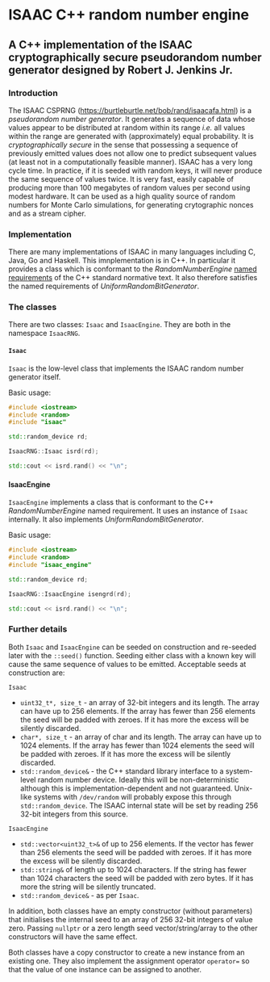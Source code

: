 # ISAAC C++ random number engine

## A C++ implementation of the ISAAC cryptographically secure pseudorandom number generator designed by Robert J. Jenkins Jr.

### Introduction
The ISAAC CSPRNG (<https://burtleburtle.net/bob/rand/isaacafa.html>) is a *pseudorandom number generator*. It generates a sequence of data whose values appear to be distributed at random within its range *i.e.* all values within the range are generated with (approximately) equal probability. It is *cryptographically secure* in the sense that possessing a sequence of previously emitted values does not allow one to predict subsequent values (at least not in a computationally feasible manner). ISAAC has a very long cycle time. In practice, if it is seeded with random keys, it will never produce the same sequence of values twice. It is very fast, easily capable of producing more than 100 megabytes of random values per second using modest hardware. It can be used as a high quality source of random numbers for Monte Carlo simulations, for generating crytographic nonces and as a stream cipher.

### Implementation
There are many implementations of ISAAC in many languages including C, Java, Go and Haskell. This imnplementation is in C++. In particular it provides a class which is conformant to the *RandomNumberEngine* [named requirements](https://en.cppreference.com/w/cpp/named_req/RandomNumberEngine) of the C++ standard normative text. It also therefore satisfies the named requirements of *UniformRandomBitGenerator*.

### The classes
There are two classes: `Isaac` and `IsaacEngine`. They are both in the namespace `IsaacRNG`.

#### `Isaac`
`Isaac` is the low-level class that implements the ISAAC random number generator itself.

Basic usage:
```c++
#include <iostream>
#include <random>
#include "isaac"

std::random_device rd;

IsaacRNG::Isaac isrd(rd);

std::cout << isrd.rand() << "\n";
```

#### IsaacEngine
`IsaacEngine` implements a class that is conformant to the C++ *RandomNumberEngine* named requirement. It uses an instance of `Isaac` internally. It also implements *UniformRandomBitGenerator*.

Basic usage:
```c++
#include <iostream>
#include <random>
#include "isaac_engine"

std::random_device rd;

IsaacRNG::IsaacEngine isengrd(rd);

std::cout << isrd.rand() << "\n";
```
### Further details
Both `Isaac` and `IsaacEngine` can be seeded on construction and re-seeded later with the `::seed()` function. Seeding either class with a known key will cause the same sequence of values to be emitted. Acceptable seeds at construction are:

`Isaac`
* `uint32_t*, size_t` - an array of 32-bit integers and its length. The array can have up to 256 elements. If the array has fewer than 256 elements the seed will be padded with zeroes. If it has more the excess will be silently discarded.
* `char*, size_t` - an array of char and its length. The array can have up to 1024 elements. If the array has fewer than 1024 elements the seed will be padded with zeroes. If it has more the excess will be silently discarded.
* `std::random_device&` - the C++ standard library interface to a system-level random number device. Ideally this will be non-deterministic although this is implementation-dependent and not guaranteed. Unix-like systems with `/dev/random` will probably expose this through `std::random_device`. The ISAAC internal state will be set by reading 256 32-bit integers from this source.

`IsaacEngine`
* `std::vector<uint32_t>&` of up to 256 elements. If the vector has fewer than 256 elements the seed will be padded with zeroes. If it has more the excess will be silently discarded.
* `std::string&` of length up to 1024 characters. If the string has fewer than 1024 characters the seed will be padded with zero bytes. If it has more the string will be silently truncated.
* `std::random_device&` - as per `Isaac`.

In addition, both classes have an empty constructor (without parameters) that initialises the internal seed to an array of 256 32-bit integers of value zero. Passing `nullptr` or a zero length seed vector/string/array to the other constructors will have the same effect.

Both classes have a copy constructor to create a new instance from an existing one. They also implement the assignment operator `operator=` so that the value of one instance can be assigned to another.